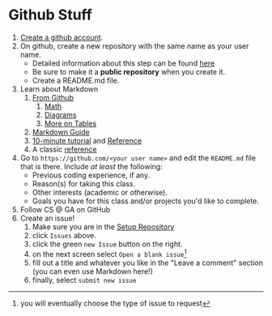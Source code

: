 # Github Stuff

1. [Create a github account](https://github.com/signup).
2. On github, create a new repository with the same name as your user name.
   - Detailed information about this step can be found [here](https://docs.github.com/en/account-and-profile/setting-up-and-managing-your-github-profile/customizing-your-profile/managing-your-profile-readme)    
   - Be sure to make it a **public repository** when you create it. 
   - Create a README.md file.
3. Learn about Markdown
   1. [From Github](https://guides.github.com/features/mastering-markdown/)
      1. [Math](https://docs.github.com/en/get-started/writing-on-github/working-with-advanced-formatting/writing-mathematical-expressions)
      2. [Diagrams](https://docs.github.com/en/get-started/writing-on-github/working-with-advanced-formatting/creating-diagrams)
      3. [More on Tables](https://docs.github.com/en/get-started/writing-on-github/working-with-advanced-formatting/organizing-information-with-tables)
   2. [Markdown Guide](https://www.markdownguide.org/cheat-sheet/)
   3. [10-minute tutorial](https://commonmark.org/help/tutorial/) and [Reference](https://commonmark.org/help/)
   4. A classic [reference](https://daringfireball.net/projects/markdown/basics)   
4. Go to `https://github.com/<your user name>` and edit the `README.md` file that is there. Include _at least_ the following: 
   - Previous coding experience, if any. 
   - Reason(s) for taking this class. 
   - Other interests (academic or otherwise). 
   - Goals you have for this class and/or projects you'd like to complete. 
5. Follow CS @ GA on GitHub
6. Create an issue!
   1. Make sure you are in the [Setup Repository](https://github.com/CS-at-GA/CS-All-Setup)
   2. click `Issues` above.
   3. click the green `new Issue` button on the right.
   4. on the next screen select `Open a blank issue`[^1]
   5. fill out a title and whatever you like in the "Leave a comment" section (you can even use Markdown here!)
   6. finally, select `submit new issue`

<!-- Footnotes -->
[^1]: you will eventually choose the type of issue to request


